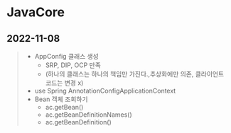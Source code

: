 # JavaCore

## 2022-11-08

> - AppConfig 클래스 생성
>   - SRP, DIP, OCP 만족
>   - (하나의 클래스는 하나의 책임만 가진다.,추상화에만 의존, 클라이언트 코드는 변경 x)
> - use Spring AnnotationConfigApplicationContext
> - Bean 객체 조회하기
>   - ac.getBean()
>   - ac.getBeanDefinitionNames()
>   - ac.getBeanDefinition()
